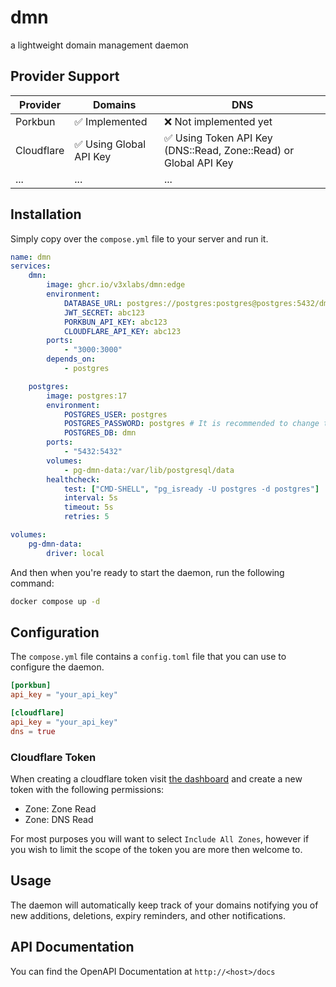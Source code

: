 # dmn

a lightweight domain management daemon

## Provider Support

| Provider   | Domains                 | DNS                                                              |
| ---------- | ----------------------- | ---------------------------------------------------------------- |
| Porkbun    | ✅ Implemented          | ❌ Not implemented yet                                           |
| Cloudflare | ✅ Using Global API Key | ✅ Using Token API Key (DNS::Read, Zone::Read) or Global API Key |
| ...        | ...                     | ...                                                              |

## Installation

Simply copy over the `compose.yml` file to your server and run it.

```yml
name: dmn
services:
    dmn:
        image: ghcr.io/v3xlabs/dmn:edge
        environment:
            DATABASE_URL: postgres://postgres:postgres@postgres:5432/dmn
            JWT_SECRET: abc123
            PORKBUN_API_KEY: abc123
            CLOUDFLARE_API_KEY: abc123
        ports:
            - "3000:3000"
        depends_on:
            - postgres

    postgres:
        image: postgres:17
        environment:
            POSTGRES_USER: postgres
            POSTGRES_PASSWORD: postgres # It is recommended to change this to a more secure password
            POSTGRES_DB: dmn
        ports:
            - "5432:5432"
        volumes:
            - pg-dmn-data:/var/lib/postgresql/data
        healthcheck:
            test: ["CMD-SHELL", "pg_isready -U postgres -d postgres"]
            interval: 5s
            timeout: 5s
            retries: 5

volumes:
    pg-dmn-data:
        driver: local
```

And then when you're ready to start the daemon, run the following command:

```bash
docker compose up -d
```

## Configuration

The `compose.yml` file contains a `config.toml` file that you can use to configure the daemon.

```toml
[porkbun]
api_key = "your_api_key"

[cloudflare]
api_key = "your_api_key"
dns = true
```

### Cloudflare Token

When creating a cloudflare token visit [the dashboard](https://dash.cloudflare.com/profile/api-tokens) and create a new token with the following permissions:

-   Zone: Zone Read
-   Zone: DNS Read

For most purposes you will want to select `Include All Zones`, however if you wish to limit the scope of the token you are more then welcome to.

## Usage

The daemon will automatically keep track of your domains notifying you of new additions, deletions, expiry reminders, and other notifications.

## API Documentation

You can find the OpenAPI Documentation at `http://<host>/docs`
